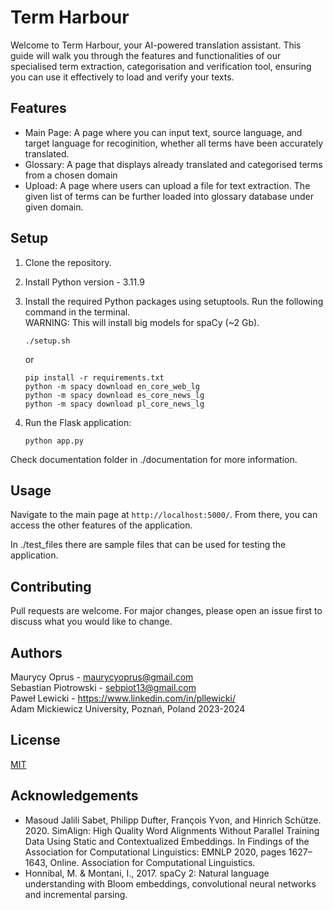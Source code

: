 
# Term Harbour

Welcome to Term Harbour, your AI-powered translation assistant. This guide will walk you through the features and functionalities of our  specialised term extraction, categorisation and verification tool, ensuring you can use it effectively to load and verify your texts.

## Features

- Main Page: A page where you can input text, source language, and target language for recoginition, whether all terms have been accurately translated.
- Glossary: A page that displays already translated and categorised terms from a chosen domain
- Upload: A page where users can upload a file for text extraction. The given list of terms can be further loaded into glossary database under given domain.

## Setup

1. Clone the repository.
2. Install Python version -  3.11.9
3. Install the required Python packages using setuptools. Run the following command in the terminal.\
WARNING: This will install big models for spaCy (~2 Gb).

   ```
   ./setup.sh
    ```
    or
    ```
    pip install -r requirements.txt
   python -m spacy download en_core_web_lg
   python -m spacy download es_core_news_lg
   python -m spacy download pl_core_news_lg
   ```

4. Run the Flask application:
    ```
    python app.py
    ```

Check documentation folder in ./documentation for more information.
## Usage

Navigate to the main page at `http://localhost:5000/`. From there, you can access the other features of the application.

In ./test_files there are sample files that can be used for testing the application.

## Contributing

Pull requests are welcome. For major changes, please open an issue first to discuss what you would like to change.

## Authors
Maurycy Oprus - maurycyoprus@gmail.com \
Sebastian Piotrowski - sebpiot13@gmail.com \
Paweł Lewicki - https://www.linkedin.com/in/pllewicki/ \
Adam Mickiewicz University, Poznań, Poland 2023-2024

## License

[MIT](https://choosealicense.com/licenses/mit/)

## Acknowledgements

- Masoud Jalili Sabet, Philipp Dufter, François Yvon, and Hinrich Schütze. 2020. SimAlign: High Quality Word Alignments Without Parallel Training Data Using Static and Contextualized Embeddings. In Findings of the Association for Computational Linguistics: EMNLP 2020, pages 1627–1643, Online. Association for Computational Linguistics.
- Honnibal, M. & Montani, I., 2017. spaCy 2: Natural language understanding with Bloom embeddings, convolutional neural networks and incremental parsing.
